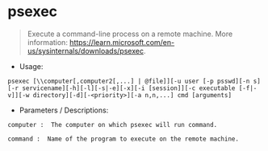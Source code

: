 # psexec

> Execute a command-line process on a remote machine.
> More information: <https://learn.microsoft.com/en-us/sysinternals/downloads/psexec>.

- Usage:

`psexec [\\computer[,computer2[,...] | @file]][-u user [-p psswd][-n s][-r servicename][-h][-l][-s|-e][-x][-i [session]][-c executable [-f|-v]][-w directory][-d][-<priority>][-a n,n,...] cmd [arguments]`

- Parameters / Descriptions:

`computer :  The computer on which psexec will run command.` 
              
`command :  Name of the program to execute on the remote machine.`
